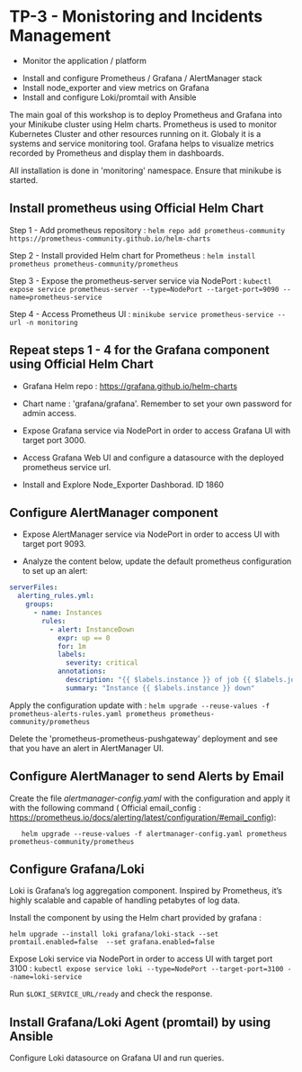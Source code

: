 # TP-3 - Monistoring and Incidents Management #

* Monitor the application / platform

 - Install and configure Prometheus / Grafana / AlertManager stack
 - Install node_exporter and view metrics on Grafana
 - Install and configure Loki/promtail with Ansible

The main goal of this workshop is to deploy Prometheus and Grafana into your Minikube cluster using Helm charts. 
Prometheus is used to monitor Kubernetes Cluster and other resources running on it. Globaly it is a systems and service monitoring tool.
Grafana helps to visualize metrics recorded by Prometheus and display them in dashboards.

All installation is done in 'monitoring' namespace. Ensure that minikube is started.

## Install prometheus using Official Helm Chart ##

Step 1 - Add prometheus repository : `helm repo add prometheus-community https://prometheus-community.github.io/helm-charts`

Step 2 - Install provided Helm chart for Prometheus : `helm install prometheus prometheus-community/prometheus`

Step 3 - Expose the prometheus-server service via NodePort : `kubectl expose service prometheus-server --type=NodePort --target-port=9090 --name=prometheus-service`

Step 4 - Access Prometheus UI : `minikube service prometheus-service --url -n monitoring`

## Repeat steps 1 - 4 for the Grafana component using Official Helm Chart ##

* Grafana Helm repo :  https://grafana.github.io/helm-charts

* Chart name : 'grafana/grafana'. Remember to set your own password for admin access.

* Expose Grafana service via NodePort in order to access Grafana UI with target port 3000.

* Access Grafana Web UI and configure a datasource with the deployed prometheus service url. 

* Install and Explore Node_Exporter Dashborad. ID 1860

## Configure AlertManager component ##

* Expose AlertManager service via NodePort in order to access UI with target port 9093.

* Analyze the content below, update the default prometheus configuration to set up an alert:

```yaml
serverFiles:
  alerting_rules.yml:
    groups:
      - name: Instances
        rules:
          - alert: InstanceDown
            expr: up == 0
            for: 1m
            labels:
              severity: critical
            annotations:
              description: "{{ $labels.instance }} of job {{ $labels.job }} has been down for more than 1 minutes."
              summary: "Instance {{ $labels.instance }} down"
```

Apply the configuration update with : `helm upgrade --reuse-values -f prometheus-alerts-rules.yaml prometheus prometheus-community/prometheus`

Delete the 'prometheus-prometheus-pushgateway' deployment and see that you have an alert in AlertManager UI.

## Configure AlertManager to send Alerts by Email ##

Create the file *alertmanager-config.yaml* with the configuration and apply it with the following command ( Official email_config : https://prometheus.io/docs/alerting/latest/configuration/#email_config):

```console
   helm upgrade --reuse-values -f alertmanager-config.yaml prometheus prometheus-community/prometheus
```

## Configure Grafana/Loki ##

Loki is Grafana’s log aggregation component. Inspired by Prometheus, it’s highly scalable and capable of handling petabytes of log data.

Install the component by using the  Helm chart provided by grafana :

```console
helm upgrade --install loki grafana/loki-stack --set promtail.enabled=false  --set grafana.enabled=false
```

Expose Loki service via NodePort in order to access UI with target port 3100 : `kubectl expose service loki --type=NodePort --target-port=3100 --name=loki-service`

Run `$LOKI_SERVICE_URL/ready` and check the response. 

## Install  Grafana/Loki Agent (promtail) by using Ansible ##

Configure Loki datasource on Grafana UI and run queries.
